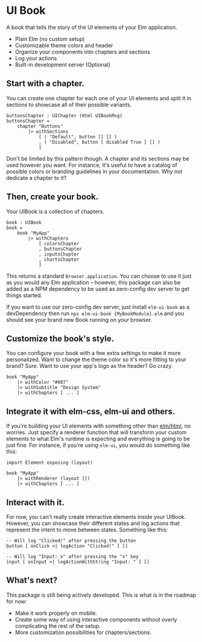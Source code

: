 # UI Book

A book that tells the story of the UI elements of your Elm application.

- Plain Elm (no custom setup)
- Customizable theme colors and header
- Organize your components into chapters and sections
- Log your actions
- Built-in development server (Optional)

## Start with a chapter.

You can create one chapter for each one of your UI elements and split it in sections to showcase all of their possible variants.

    buttonsChapter : UIChapter (Html UIBookMsg)
    buttonsChapter =
        chapter "Buttons"
            |> withSections
                [ ( "Default", button [] [] )
                , ( "Disabled", button [ disabled True ] [] )
                ]

Don't be limited by this pattern though. A chapter and its sections may be used however you want. For instance, it's useful to have a catalog of possible colors or branding guidelines in your documentation. Why not dedicate a chapter to it?

## Then, create your book.

Your UIBook is a collection of chapters.

    book : UIBook
    book =
        book "MyApp"
            |> withChapters
                [ colorsChapter
                , buttonsChapter
                , inputsChapter
                , chartsChapter
                ]

This returns a standard `Browser.application`. You can choose to use it just as you would any Elm application – however, this package can also be added as a NPM dependency to be used as zero-config dev server to get things started.

If you want to use our zero-config dev server, just install `elm-ui-book` as a devDependency then run `npx elm-ui-book {MyBookModule}.elm` and you should see your brand new Book running on your browser.

## Customize the book's style.

You can configure your book with a few extra settings to make it more personalized. Want to change the theme color so it's more fitting to your brand? Sure. Want to use your app's logo as the header? Go crazy.

    book "MyApp"
        |> withColor "#007"
        |> withSubtitle "Design System"
        |> withChapters [ ... ]

## Integrate it with elm-css, elm-ui and others.

If you're building your UI elements with something other than [elm/html](https://package.elm-lang.org/packages/elm/html/latest), no worries. Just specify a renderer function that will transform your custom elements to what Elm's runtime is expecting and everything is going to be just fine. For instance, if you're using `elm-ui`, you would do something like this:

    import Element exposing (layout)

    book "MyApp"
        |> withRenderer (layout [])
        |> withChapters [ ... ]

## Interact with it.

For now, you can't really create interactive elements inside your UIBook. However, you can showcase their different states and log actions that represent the intent to move between states. Something like this:

    -- Will log "Clicked!" after pressing the button
    button [ onClick <| logAction "Clicked!" ] []

    -- Will log "Input: x" after pressing the "x" key
    input [ onInput <| logActionWithString "Input: " ] []

## What's next?

This package is still being actively developed. This is what is in the roadmap for now:

- Make it work properly on mobile.
- Create some way of using interactive components without overly complicating the rest of the setup.
- More customization possibilities for chapters/sections.
